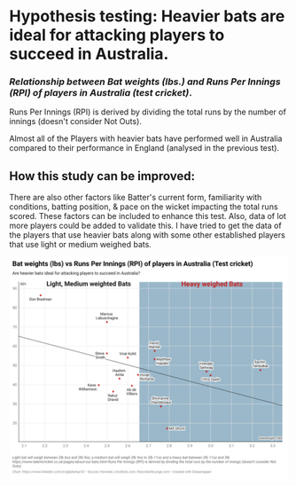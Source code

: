 
# Hypothesis testing: Heavier bats are ideal for attacking players to succeed in Australia.

### *Relationship between Bat weights (lbs.) and Runs Per Innings (RPI) of players in Australia (test cricket)*.

Runs Per Innings (RPI) is derived by dividing the total runs by the number of innings (doesn't consider Not Outs). 

Almost all of the Players with heavier bats have performed well in Australia compared to their performance in England (analysed in the previous test).

## How this study can be improved:

There are also other factors like Batter's current form, familiarity with conditions, batting position, & pace on the wicket impacting the total runs scored. These factors can be included to enhance this test. Also, data of lot more players could be added to validate this. I have tried to get the data of the players that use heavier bats along with some other established players that use light or medium weighed bats.


![Bat weights (lbs.) and Runs Per Innings (RPI](https://github.com/Gladwin10/Cricket_analysis_Australia/blob/main/Bat%20weights%20(lbs)%20vs%20Runs%20Per%20Innings%20(RPI)%20of%20players%20in%20Australia%20(Test%20cricket).png)

